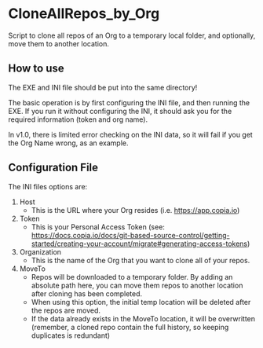 # CloneAllRepos_by_Org
Script to clone all repos of an Org to a temporary local folder, and optionally, move them to another location.

## How to use
The EXE and INI file should be put into the same directory!

The basic operation is by first configuring the INI file, and then running the EXE.  If you run it without configuring the INI, it should ask you for the required information (token and org name).  

In v1.0, there is limited error checking on the INI data, so it will fail if you get the Org Name wrong, as an example.

## Configuration File
The INI files options are:

1. Host
    * This is the URL where your Org resides (i.e. https://app.copia.io)
2. Token
    * This is your Personal Access Token (see: https://docs.copia.io/docs/git-based-source-control/getting-started/creating-your-account/migrate#generating-access-tokens)
3. Organization
    * This is the name of the Org that you want to clone all of your repos.
4. MoveTo
    * Repos will be downloaded to a temporary folder.  By adding an absolute path here, you can move them repos to another location after cloning has been completed.  
    * When using this option, the initial temp location will be deleted after the repos are moved.
    * If the data already exists in the MoveTo location, it will be overwritten (remember, a cloned repo contain the full history, so keeping duplicates is redundant)